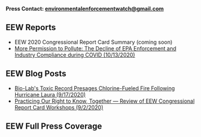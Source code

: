 <!--This is the main content file to edit for this page. It is embedded in src/pages/press.js-->

**Press Contact: environmentalenforcementwatch@gmail.com**

<!--Remove '<!--' and similar-looking closing tag below to uncomment when we have some coverage -->
<!--# Press Coverage of Congressional Committee Reports-->

## EEW Reports

* EEW 2020 Congressional Report Card Summary (coming soon)
* [More Permission to Pollute: The Decline of EPA Enforcement and Industry Compliance during COVID (10/13/2020)](https://envirodatagov.org/more-permission-to-pollute-the-decline-of-epa-enforcement-and-industry-compliance-during-covid/) 

## EEW Blog Posts
* [Bio-Lab's Toxic Record Presages Chlorine-Fueled Fire Following Hurricane Laura (9/17/2020)](https://envirodatagov.org/bio-labs-toxic-record-presages-chlorine-fueled-fire-following-hurricane-laura/)
* [Practicing Our Right to Know, Together — Review of EEW Congressional Report Card Workshops (9/2/2020)](https://envirodatagov.org/practicing-our-right-to-know-together-review-of-eew-congressional-report-card-workshops-to-date/)

## EEW Full Press Coverage
